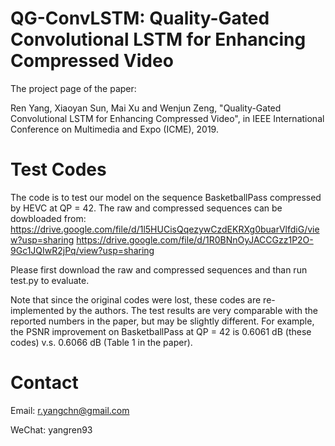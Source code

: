 # QG-ConvLSTM: Quality-Gated Convolutional LSTM for Enhancing Compressed Video
The project page of the paper:

Ren Yang, Xiaoyan Sun, Mai Xu and Wenjun Zeng, "Quality-Gated Convolutional LSTM for Enhancing Compressed Video", in IEEE International Conference on Multimedia and Expo (ICME), 2019.

# Test Codes
The code is to test our model on the sequence BasketballPass compressed by HEVC at QP = 42. The raw and compressed sequences can be dowbloaded from: 
https://drive.google.com/file/d/1l5HUCisQqezywCzdEKRXg0buarVlfdiG/view?usp=sharing
https://drive.google.com/file/d/1R0BNnOyJACCGzz1P2O-9Gc1JQIwR2jPq/view?usp=sharing

Please first download the raw and compressed sequences and than run test.py to evaluate.

Note that since the original codes were lost, these codes are re-implemented by the authors. The test results are very comparable with the reported numbers in the paper, but may be slightly different. For example, the PSNR improvement on BasketballPass at QP = 42 is 0.6061 dB (these codes) v.s. 0.6066 dB (Table 1 in the paper).  

# Contact
Email: r.yangchn@gmail.com

WeChat: yangren93
